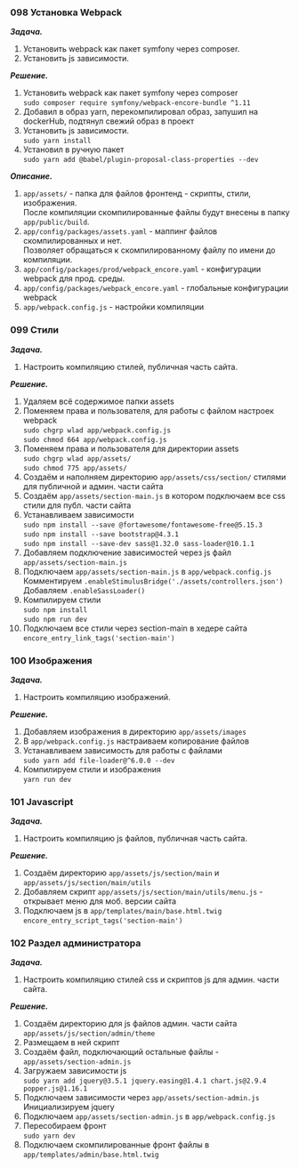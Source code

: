 ### 098 Установка Webpack

_**Задача.**_

1. Установить webpack как пакет symfony через composer.
2. Установить js зависимости.

**_Решение._**

1. Установить webpack как пакет symfony через composer  
   `sudo composer require symfony/webpack-encore-bundle ^1.11`
2. Добавил в образ yarn, перекомпилировал образ, запушил на dockerHub, подтянул свежий образ в проект
3. Установить js зависимости.  
   `sudo yarn install`
4. Установил в ручную пакет  
   `sudo yarn add @babel/plugin-proposal-class-properties --dev`

**_Описание._**

1. `app/assets/` - папка для файлов фронтенд - скрипты, стили, изображения.  
   После компиляции скомпилированные файлы будут внесены в папку `app/public/build`.
2. `app/config/packages/assets.yaml` - маппинг файлов скомпилированных и нет.  
   Позволяет обращаться к скомпилированному файлу по имени до компиляции.
3. `app/config/packages/prod/webpack_encore.yaml` - конфигурации webpack для прод. среды.
4. `app/config/packages/webpack_encore.yaml` - глобальные конфигурации webpack
5. `app/webpack.config.js` - настройки компиляции

### 099 Стили

**_Задача._**

1. Настроить компиляцию стилей, публичная часть сайта.

**_Решение._**

1. Удаляем всё содержимое папки assets
2. Поменяем права и пользователя, для работы с файлом настроек webpack  
   `sudo chgrp wlad app/webpack.config.js`  
   `sudo chmod 664 app/webpack.config.js`
3. Поменяем права и пользователя для директории assets  
   `sudo chgrp wlad app/assets/`  
   `sudo chmod 775 app/assets/`
4. Создаём и наполняем директорию `app/assets/css/section/` стилями для публичной и админ. части сайта
5. Создаём `app/assets/section-main.js` в котором подключаем все css стили для публ. части сайта
6. Устанавливаем зависимости  
   `sudo npm install --save @fortawesome/fontawesome-free@5.15.3`  
   `sudo npm install --save bootstrap@4.3.1`  
   `sudo npm install --save-dev sass@1.32.0 sass-loader@10.1.1`
7. Добавляем подключение зависимостей через js файл  
   `app/assets/section-main.js`
8. Подключаем `app/assets/section-main.js` в `app/webpack.config.js`  
   Комментируем `.enableStimulusBridge('./assets/controllers.json')`    
   Добавляем `.enableSassLoader()`
9. Компилируем стили  
   `sudo npm install`  
   `sudo npm run dev`
10. Подключаем все стили через section-main в хедере сайта  
    `encore_entry_link_tags('section-main')`

### 100 Изображения

**_Задача._**

1. Настроить компиляцию изображений.

**_Решение._**

1. Добавляем изображения в директорию `app/assets/images`
2. В `app/webpack.config.js` настраиваем копирование файлов
3. Устанавливаем зависимость для работы с файлами  
   `sudo yarn add file-loader@^6.0.0 --dev`
4. Компилируем стили и изображения  
   `yarn run dev`

### 101 Javascript

**_Задача._**

1. Настроить компиляцию js файлов, публичная часть сайта.

**_Решение._**

1. Создаём директорию `app/assets/js/section/main` и `app/assets/js/section/main/utils`
2. Добавляем скрипт `app/assets/js/section/main/utils/menu.js` - открывает меню для моб. версии сайта
3. Подключаем js в `app/templates/main/base.html.twig`  
   `encore_entry_script_tags('section-main')`

### 102 Раздел администратора

**_Задача._**

1. Настроить компиляцию стилей css и скриптов js для админ. части сайта.

**_Решение._**

1. Создаём директорию для js файлов админ. части сайта `app/assets/js/section/admin/theme`
2. Размещаем в ней скрипт
3. Создаём файл, подключающий остальные файлы - `app/assets/section-admin.js`
4. Загружаем зависимости js  
   `sudo yarn add jquery@3.5.1 jquery.easing@1.4.1 chart.js@2.9.4 popper.js@1.16.1`
5. Подключаем зависимости через `app/assets/section-admin.js`  
   Инициализируем jquery
6. Подключаем `app/assets/section-admin.js` в `app/webpack.config.js`
7. Пересобираем фронт  
   `sudo yarn dev`
8. Подключаем скомпилированные фронт файлы в `app/templates/admin/base.html.twig`